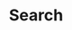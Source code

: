 ---
title: "Search" # in any language you want
layout: "search" # is necessary
# url: "/archive"
# description: "Description for Search"
summary: "search"
placeholder: "what are you looking for?"
---